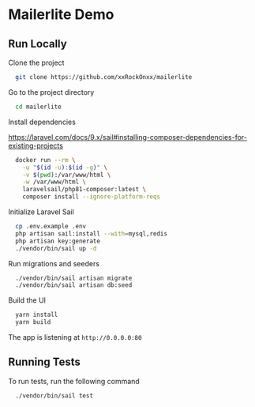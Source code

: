 
# Mailerlite Demo

## Run Locally

Clone the project

```bash
  git clone https://github.com/xxRockOnxx/mailerlite
```

Go to the project directory

```bash
  cd mailerlite
```

Install dependencies

https://laravel.com/docs/9.x/sail#installing-composer-dependencies-for-existing-projects

```bash
  docker run --rm \
    -u "$(id -u):$(id -g)" \
    -v $(pwd):/var/www/html \
    -w /var/www/html \
    laravelsail/php81-composer:latest \
    composer install --ignore-platform-reqs
```

Initialize Laravel Sail

```bash
  cp .env.example .env
  php artisan sail:install --with=mysql,redis
  php artisan key:generate
  ./vendor/bin/sail up -d
```

Run migrations and seeders

```bash
  ./vendor/bin/sail artisan migrate
  ./vendor/bin/sail artisan db:seed
```

Build the UI

```bash
  yarn install
  yarn build
```

The app is listening at `http://0.0.0.0:80`
## Running Tests

To run tests, run the following command

```bash
  ./vendor/bin/sail test
```
